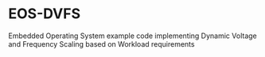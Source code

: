# EOS-DVFS
Embedded Operating System example code implementing Dynamic Voltage and Frequency Scaling based on Workload requirements
